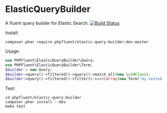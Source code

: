 ElasticQueryBuilder
=====

A fluent query builder for Elastic Search.
[![Build Status](https://api.travis-ci.org/PHPFluent/ElasticQueryBuilder.png)](https://travis-ci.org/PHPFluent/ElasticQueryBuilder)

Install:
  ```shell
  composer.phar require phpfluent/elastic-query-builder:dev-master
  ```
Usage:
  ```php
  use PHPFluent\ElasticQueryBuilder\Query;
  use PHPFluent\ElasticQueryBuilder\Term;
  $builder = new Query;
  $builder->query()->filtered()->query()->match_all(new \stdClass);
  $builder->query()->filtered()->filter()->and(array(new Term("my.nested.label", "my_value"), new Term("my_label", "other_value")));
  ```

Test:
  ```shell
  cd phpfluent/elastic-query-builder
  composer.phar install --dev
  make test
  ```
